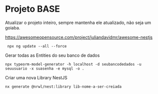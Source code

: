 # Projeto BASE

Atualizar o projeto inteiro, sempre mantenha ele atualizado, não seja um goiaba.

https://awesomeopensource.com/project/juliandavidmr/awesome-nestjs

```shell
 npx ng update --all --force
```

Gerar todas as Entities do seu banco de dados

```shell
npx typeorm-model-generator -h localhost -d seubancodedados -u seuusuario -x suasenha -e mysql -o .
```

Criar uma nova Library NestJS

```shell
nx generate @nrwl/nest:library lib-nome-a-ser-creiada
```
